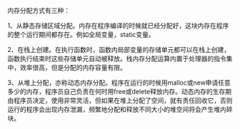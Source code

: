 内存分配方式有三种：

1、从静态存储区域分配。内存在程序编译的时候就已经分配好，这块内存在程序的整个运行期间都存在。例如全局变量，static变量。

2、在栈上创建。在执行函数时，函数内局部变量的存储单元都可以在栈上创建，函数执行结束时这些存储单元自动被释放。栈内存分配运算内置于处理器的指令集中，效率很高，但是分配的内存容量有限。

3、从堆上分配，亦称动态内存分配。程序在运行的时候用malloc或new申请任意多少的内存，程序员自己负责在何时用free或delete释放内存。动态内存的生存期由程序员决定，使用非常灵活，但如果在堆上分配了空间，就有责任回收它，否则运行的程序会出现内存泄漏，频繁地分配和释放不同大小的堆空间将会产生堆内碎块。
